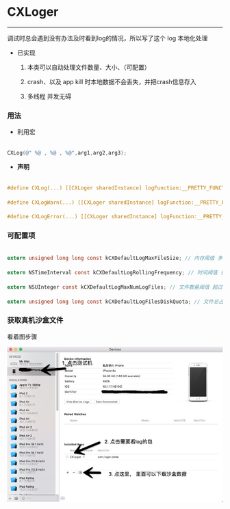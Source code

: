 # CXLoger

---

调试时总会遇到没有办法及时看到log的情况，所以写了这个 log 本地化处理

* 已实现

  1. 本类可以自动处理文件数量、大小、（可配置）

  2. crash、以及 app kill 时本地数据不会丢失，并把crash信息存入

  3. 多线程 并发无碍

### 用法

* 利用宏

```Objective-C

CXLog(@" %@ , %@ , %@",arg1,arg2,arg3);

```

* **声明**

```Objective-C

#define CXLog(...) [[CXLoger sharedInstance] logFunction:__PRETTY_FUNCTION__ type:0 format:__VA_ARGS__];

#define CXLogWarn(...) [[CXLoger sharedInstance] logFunction:__PRETTY_FUNCTION__ type:1 format:__VA_ARGS__];

#define CXLogError(...) [[CXLoger sharedInstance] logFunction:__PRETTY_FUNCTION__ type:2 format:__VA_ARGS__];

```

### 可配置项

```Objective-C

extern unsigned long long const kCXDefaultLogMaxFileSize; // 内存阈值 多大存一次

extern NSTimeInterval const kCXDefaultLogRollingFrequency; // 时间阈值 多久之前的删除

extern NSUInteger const kCXDefaultLogMaxNumLogFiles; // 文件数量阈值 超过此数量删除

extern unsigned long long const kCXDefaultLogFilesDiskQuota; // 文件总占本地空间 超过删除

```

### 获取真机沙盒文件

看着图步骤

![](https://github.com/DaiChenxi/CXLoger/blob/master/CXLoger/CXLoger/1.png)

